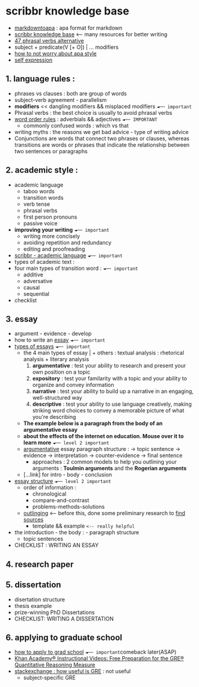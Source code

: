 # scribbr knowledge base

- [markdowntoapa](http://markdowntoapa.com/) : apa format for markdown
- [scribbr knowledge base](https://www.scribbr.com/knowledge-base/) <-- many resources for better writing
- [47 phrasal verbs alternative](https://www.scribbr.com/academic-writing/phrasal-verb-alternatives/)
- subject + predicate(V [+ O]) | ... modifiers
- [how to not worry about apa style](https://blog.efpsa.org/2015/06/09/how-not-to-worry-about-apa-style/)
- [self expression](self-expression)

## 1. language rules :

- phrases vs clauses : both are group of words
- subject-verb agreement - parallelism
- **modifiers** << dangling modifiers && misplaced modifiers `◄── important`
- Phrasal verbs : the best choice is usually to avoid phrasal verbs
- [word order rules](https://www.scribbr.com/academic-writing/word-order-rules-in-english/) : adverbials && adjectives `◄── IMPORTANT`
     - commonly confused words : which vs that
- writing myths : the reasons we get bad advice - type of writing advice
- Conjunctions are words that connect two phrases or clauses, whereas transitions are words or phrases that indicate the relationship between two sentences or paragraphs

## 2. academic style :

- academic language
     - taboo words
     - transition words
     - verb tense
     - phrasal verbs
     - first person pronouns
     - passive voice
- **improving your writing** `◄── important`
     - writing more concisely
     - avoiding repetition and redundancy
     - editing and proofreading
- [scribbr - academic language](https://www.scribbr.com/academic-writing/taboo-words/) `◄── important`
- types of academic text :
- four main types of transition word : `◄── important`
     - additive
     - adversative
     - causal
     - sequential
- checklist

## 3. essay

- argument - evidence - develop
- how to write an [essay](https://www.scribbr.com/category/academic-essay/) `◄── important`
- [types of essays](https://www.scribbr.com/academic-essay/essay-types/) `◄── important`
     - the 4 main types of essay | + others : textual analysis : rhetorical analysis + literary analysis
          1. **argumentative** : test your ability to research and present your own position on a topic
          2. **expository** : test your familarity with a topic and your ability to organize and convey information
          3. **narrative** : test your ability to build up a narrative in an engaging, well-structured way
          4. **descriptive** : test your ability to use language creatively, making striking word choices to convey a memorable picture of what you're describing
     - **The example below is a paragraph from the body of an argumentative essay**
     - **about the effects of the internet on education. Mouse over it to learn more** `◄── level 2 important`
     * [argumentative](https://www.scribbr.com/academic-essay/argumentative-essay/) essay paragraph structure : -> topic sentence -> evidence -> interpretation -> counter-evidence -> final sentence
          - approaches : 2 common models to help you outlining your arguments : **Toulmin arguments** and the **Rogerian arguments**
     - [...link] for intro - body - conclusion
- [essay structure](https://www.scribbr.com/academic-essay/essay-structure/) `◄── level 2 important`
     - order of information :
          - chronological
          - compare-and-contrast
          - problems-methods-solutions
     - [outlinging](https://www.scribbr.com/academic-essay/essay-outline/) <-- before this, done some preliminary research to [find sources](https://www.scribbr.com/citing-sources/primary-and-secondary-sources/)
          - template && example `<-- really helpful`
- the introduction - the body : - paragraph structure
     - topic sentences
- CHECKLIST : WRITING AN ESSAY

## 4. research paper

## 5. dissertation

- disertation structure
- thesis example
- prize-winning PhD Dissertations
- CHECKLIST: WRITING A DISSERTATION

## 6. applying to graduate school

- [how to apply to grad school](https://www.scribbr.com/category/graduate-school/) `◄── important`comeback later(ASAP)
- [Khan Academy® Instructional Videos: Free Preparation for the GRE® Quantitative Reasoning Measure](https://www.ets.org/gre/revised_general/prepare/quantitative_reasoning/khan_academy)
- [stackexchange : how useful is GRE](https://academia.stackexchange.com/questions/131871/how-useful-is-the-gre-exam) : not useful
     - subject-specific GRE
